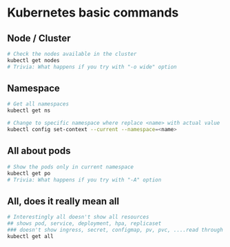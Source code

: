 # Kubernetes basic commands

## Node / Cluster

```sh
# Check the nodes available in the cluster
kubectl get nodes
# Trivia: What happens if you try with "-o wide" option
```

## Namespace

```sh
# Get all namespaces
kubectl get ns

# Change to specific namespace where replace <name> with actual value
kubectl config set-context --current --namespace=<name>
```

## All about pods

```sh
# Show the pods only in current namespace
kubectl get po
# Trivia: What happens if you try with "-A" option
```

## All, does it really mean all

```sh
# Interestingly all doesn't show all resources
## shows pod, service, deployment, hpa, replicaset
### doesn't show ingress, secret, configmap, pv, pvc, ....read through issue - https://github.com/kubernetes/kubectl/issues/151 
kubectl get all
